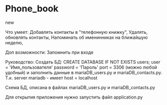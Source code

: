 # Phone_book
new

Что умеет:
Добавлять контакты в "телефонную книжку",
Удалять, обновлять контакты,
Напоминать об именинниках на ближайшую неделю,

Доп возможности:
Запомнить при входе

Руководство:
Создать БД: CREATE DATABASE IF NOT EXISTS users;
user = 'Имя_пользователя'
password = 'Пароль'
port = 3306 (можно любой удобный)
и заполнить данные в mariaDB_users.py и mariaDB_contacts.py. 
Т.к. server mariadb - имеет host = localhost

Схема БД, описана в файлах mariaDB_users.py и mariaDB_contacts.py

Для открытия приложения нужно запустить файл application.py

